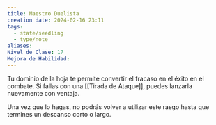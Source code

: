 ```yaml
---
title: Maestro Duelista
creation date: 2024-02-16 23:11
tags:
  - state/seedling
  - type/note
aliases: 
Nivel de Clase: 17
Mejora de Habilidad:
---
```

Tu dominio de la hoja te permite convertir el fracaso en el éxito en el combate. Si fallas con una
[[Tirada de Ataque]], puedes lanzarla nuevamente con ventaja. 

Una vez que lo hagas, no podrás volver a utilizar este rasgo hasta que termines un descanso corto o largo.


